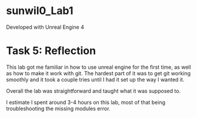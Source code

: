 # sunwil0_Lab1

Developed with Unreal Engine 4


# Task 5: Reflection

This lab got me familiar in how to use unreal engine for the first time, as well as how to make it work with git. The hardest part of it was to get git working smoothly and it took a couple tries until I had it set up the way I wanted it.

Overall the lab was straightforward and taught what it was supposed to.

I estimate I spent around 3-4 hours on this lab, most of that being troubleshooting the missing modules error.
